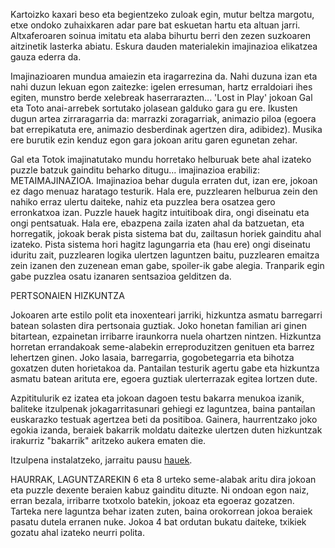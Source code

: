 Kartoizko kaxari beso eta begientzeko zuloak egin, mutur beltza margotu, etxe ondoko zuhaixkaren adar pare bat eskuetan hartu eta altuan jarri. Altxaferoaren soinua imitatu eta alaba bihurtu berri den zezen suzkoaren aitzinetik lasterka abiatu. Eskura dauden materialekin imajinazioa elikatzea gauza ederra da.

Imajinazioaren mundua amaiezin eta iragarrezina da. Nahi duzuna izan eta nahi duzun lekuan egon zaitezke: igelen erresuman, hartz erraldoiari ihes egiten, munstro berde xelebreak haserrarazten... 'Lost in Play' jokoan Gal eta Toto anai-arrebek sortutako jolasean galduko gara gu ere. Ikusten dugun artea zirraragarria da: marrazki zoragarriak, animazio piloa (egoera bat errepikatuta ere, animazio desberdinak agertzen dira, adibidez). Musika ere burutik ezin kenduz egon gara jokoan aritu garen egunetan zehar.

Gal eta Totok imajinatutako mundu horretako helburuak bete ahal izateko puzzle batzuk gainditu beharko ditugu... imajinazioa erabiliz: METAIMAJINAZIOA. Imajinazioa behar dugula erraten dut, izan ere, jokoan ez dago menuaz haratago testurik. Hala ere, puzzlearen helburua zein den nahiko erraz ulertu daiteke, nahiz eta puzzlea bera osatzea gero erronkatxoa izan. Puzzle hauek hagitz intuitiboak dira, ongi diseinatu eta ongi pentsatuak. Hala ere, ebazpena zaila izaten ahal da batzuetan, eta horregatik, jokoak berak pista sistema bat du, zailtasun horiek gainditu ahal izateko. Pista sistema hori hagitz lagungarria eta (hau ere) ongi diseinatu iduritu zait, puzzlearen logika ulertzen laguntzen baitu, puzzlearen emaitza zein izanen den zuzenean eman gabe, spoiler-ik gabe alegia. Tranparik egin gabe puzzlea osatu izanaren sentsazioa gelditzen da.

PERTSONAIEN HIZKUNTZA

Jokoaren arte estilo polit eta inoxenteari jarriki, hizkuntza asmatu barregarri batean solasten dira pertsonaia guztiak. Joko honetan familian ari ginen bitartean, ezpainetan irribarre iraunkorra nuela ohartzen nintzen. Hizkuntza horretan errandakoak seme-alabekin erreproduzitzen genituen eta barrez lehertzen ginen. Joko lasaia, barregarria, gogobetegarria eta bihotza goxatzen duten horietakoa da. Pantailan testurik agertu gabe eta hizkuntza asmatu batean arituta ere, egoera guztiak ulerterrazak egitea lortzen dute.

Azpititulurik ez izatea eta jokoan dagoen testu bakarra menukoa izanik, baliteke itzulpenak jokagarritasunari gehiegi ez laguntzea, baina pantailan euskarazko testuak agertzea beti da positiboa. Gainera, haurrentzako joko egokia izanda, beraiek bakarrik moldatu daitezke ulertzen duten hizkuntzak irakurriz "bakarrik" aritzeko aukera ematen die.

Itzulpena instalatzeko, jarraitu pausu [hauek](./readme.md).


HAURRAK, LAGUNTZAREKIN
6 eta 8 urteko seme-alabak aritu dira jokoan eta puzzle dexente beraien kabuz gainditu dituzte. Ni ondoan egon naiz, erran bezala, irribarre txotxolo batekin, jokoaz eta egoeraz gozatzen. Tarteka nere laguntza behar izaten zuten, baina orokorrean jokoa beraiek pasatu dutela erranen nuke. Jokoa 4 bat ordutan bukatu daiteke, txikiek gozatu ahal izateko neurri polita.